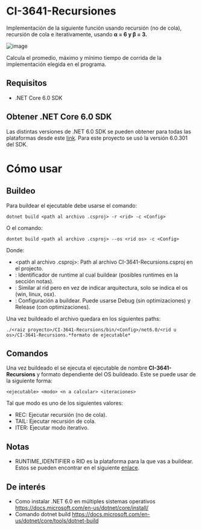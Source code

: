 # CI-3641-Recursiones
Implementación de la siguiente función usando recursión (no de cola), recursión de cola e iterativamente, usando **α = 6 y β = 3.**

![image](https://user-images.githubusercontent.com/38512021/178129755-1db29f39-2238-450f-9a0b-ef8399f0decc.png)

Calcula el promedio, máximo y mínimo tiempo de corrida de la implementación elegida en el programa.

##  Requisitos
- .NET Core 6.0 SDK

## Obtener .NET Core 6.0 SDK
Las distintas versiones de .NET 6.0 SDK se pueden obtener para todas las plataformas desde este [link](https://dotnet.microsoft.com/en-us/download/dotnet/6.0 "link"). Para este proyecto se usó la versión 6.0.301 del SDK.

# Cómo usar
## Buildeo
Para buildear el ejecutable debe usarse el comando:
  
    dotnet build <path al archivo .csproj> -r <rid> -c <Config>
  
O el comando:
  
    dontet build <path al archivo .csproj> --os <rid os> -c <Config>
 
Donde:
  - <path al archivo .csproj>: Path al archivo CI-3641-Recursions.csproj en el projecto.
  - <rid>: Identificador de runtime al cual buildear (posibles runtimes en la sección notas).
  - <rid os>: Similar al rid pero en vez de indicar arquitectura, solo se indica el os (win, linux, osx).
  - <Config>: Configuración a buildear. Puede usarse Debug (sin optimizaciones) y Release (con optimizaciones).

Una vez buildeado el archivo quedara en los siguientes paths:

    ./<raiz proyecto>/CI-3641-Recursions/bin/<Config>/net6.0/<rid u os>/CI-3641-Recursions.*formato de ejecutable*
  
## Comandos
Una vez buildeado el se ejecuta el ejecutable de nombre **CI-3641-Recursions** y formato dependiente del OS buildeado.
Este se puede usar de la siguiente forma:

```
<ejecutable> <modo> <n a calcular> <iteraciones>
```

Tal que modo es uno de los siguientes valores:

- REC: Ejecutar recursión (no de cola).
- TAIL: Ejecutar recursión de cola.
- ITER: Ejecutar modo iterativo.

## Notas
- RUNTIME_IDENTIFIER o RID es la plataforma para la que vas a buildear. Estos se pueden encontrar en el siguiente [enlace](https://docs.microsoft.com/en-us/dotnet/core/rid-catalog).

## De interés
- Como instalar .NET 6.0 en múltiples sistemas operativos https://docs.microsoft.com/en-us/dotnet/core/install/
- Comando dotnet build https://docs.microsoft.com/en-us/dotnet/core/tools/dotnet-build
